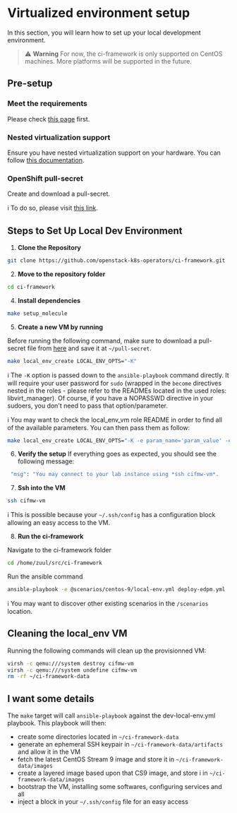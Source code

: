 # Virtualized environment setup

In this section, you will learn how to set up your local development environment.

> ⚠️ **Warning**
> For now, the ci-framework is only supported on CentOS machines. More platforms will be supported in the future.

## Pre-setup

### Meet the requirements
Please check [this page](./01_requirements.md) first.

### Nested virtualization support
Ensure you have nested virtualization support on your hardware. You can follow [this documentation](https://docs.fedoraproject.org/en-US/quick-docs/using-nested-virtualization-in-kvm/).

### OpenShift pull-secret
Create and download a pull-secret.

ℹ️ To do so, please visit [this link](https://console.redhat.com/openshift/create/local).

## Steps to Set Up Local Dev Environment

1. **Clone the Repository**

```bash
git clone https://github.com/openstack-k8s-operators/ci-framework.git
```

2. **Move to the repository folder**

```Bash
cd ci-framework
```

4. **Install dependencies**
```Bash
make setup_molecule
```

5. **Create a new VM by running**

Before running the following command, make sure to download a pull-secret file from [here](https://cloud.redhat.com/openshift/create/local) and save it at `~/pull-secret`.

```Bash
make local_env_create LOCAL_ENV_OPTS="-K"
```
ℹ️ The `-K` option is passed down to the `ansible-playbook` command directly. It will require your user password for `sudo` (wrapped in the `become` directives nested
in the roles - please refer to the READMEs located in the used roles: libvirt_manager). Of course, if you have a NOPASSWD directive in your sudoers, you don't need
to pass that option/parameter.

ℹ️ You may want to check the local_env_vm role README in order to find all of the available parameters. You can then pass them as follow:
```Bash
make local_env_create LOCAL_ENV_OPTS="-K -e param_name='param_value' -e @my-custom-file.yml"
```

6. **Verify the setup**
If everything goes as expected, you should see the following message:

```Bash
 "msg": "You may connect to your lab instance using *ssh cifmw-vm*.
```
7. **Ssh into the VM**

```Bash
ssh cifmw-vm
```

ℹ️ This is possible because your `~/.ssh/config` has a configuration block allowing an easy access to the VM.

8. **Run the ci-framework**

Navigate to the ci-framework folder

```Bash
cd /home/zuul/src/ci-framework
```
Run the ansible command

```Bash
ansible-playbook -e @scenarios/centos-9/local-env.yml deploy-edpm.yml
```

ℹ️ You may want to discover other existing scenarios in the `/scenarios` location.

## Cleaning the local_env VM

Running the following commands will clean up the provisionned VM:
```Bash
virsh -c qemu:///system destroy cifmw-vm
virsh -c qemu:///system undefine cifmw-vm
rm -rf ~/ci-framework-data
```

## I want some details

The `make` target will call `ansible-playbook` against the dev-local-env.yml playbook. This playbook will then:
- create some directories located in `~/ci-framework-data`
- generate an ephemeral SSH keypair in `~/ci-framework-data/artifacts` and allow it in the VM
- fetch the latest CentOS Stream 9 image and store it in `~/ci-framework-data/images`
- create a layered image based upon that CS9 image, and store i in `~/ci-framework-data/images`
- bootstrap the VM, installing some softwares, configuring services and all
- inject a block in your `~/.ssh/config` file for an easy access
